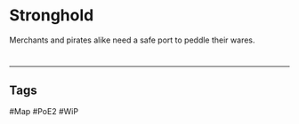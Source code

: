 # Stronghold
Merchants and pirates alike need a safe port to peddle their wares.

#
---
## Tags
#Map
#PoE2 
#WiP 